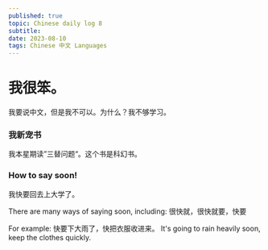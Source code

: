 ```yaml
---
published: true
topic: Chinese daily log 8
subtitle: 
date: 2023-08-10
tags: Chinese 中文 Languages
---
```


# 我很笨。

我要说中文，但是我不可以。为什么？我不够学习。


### 我新宠书

我本星期读”三替问题“。这个书是科幻书。

### How to say soon!

我快要回去上大学了。

There are many ways of saying soon, including:
很快就，很快就要，快要

For example:
快要下大雨了，快把衣服收进来。
It's going to rain heavily soon, keep the clothes quickly.
